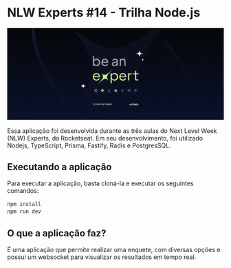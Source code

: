 # NLW Experts #14 - Trilha Node.js

![](./public/banner.png)

Essa aplicação foi desenvolvida durante as três aulas do Next Level Week (NLW) Experts, da Rocketseat. Em seu desenvolvimento, foi utilizado Nodejs, TypeScript, Prisma, Fastify, Radis e PostgresSQL.

## Executando a aplicação
Para executar a aplicação, basta cloná-la e executar os seguintes comandos:

```sh
npm install
npm run dev
```

## O que a aplicação faz?
É uma aplicação que permite realizar uma enquete, com diversas opções e possui um websocket para visualizar os resultados em tempo real.
